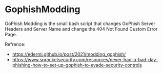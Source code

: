 # GophishModding
GoPhish Modding is the small bash script that changes GoPhish Server Headers and Server Name and change the 404 Not Found Custom Error Page. 

Refrence: 
* https://edermi.github.io/post/2021/modding_gophish/
* https://www.sprocketsecurity.com/resources/never-had-a-bad-day-phishing-how-to-set-up-gophish-to-evade-security-controls
